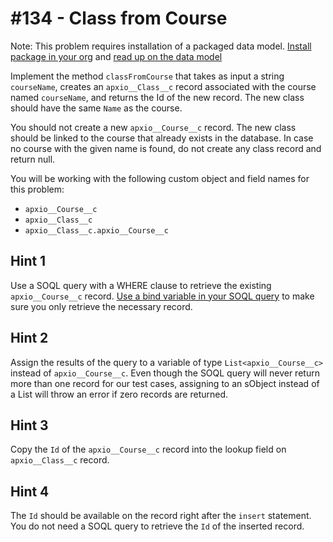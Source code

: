 # #134 - Class from Course

Note: This problem requires installation of a packaged data model. [Install package in your org](https://login.salesforce.com/packaging/installPackage.apexp?p0=04t5f000000Gx6CAAS) and [read up on the data model](https://gist.github.com/maujood/9bca1e95a9fe39b1cb881a116873d83e)

Implement the method <code>classFromCourse</code> that takes as input a string <code>courseName</code>, creates an <code>apxio__Class__c</code> record associated with the course named <code>courseName</code>, and returns the Id of the new record. The new class should have the same <code>Name</code> as the course.

You should not create a new <code>apxio__Course__c</code> record. The new class should be linked to the course that already exists in the database. In case no course with the given name is found, do not create any class record and return null.

You will be working with the following custom object and field names for this problem:

- <code>apxio__Course__c</code></br>
- <code>apxio__Class__c</code></br>
- <code>apxio__Class__c.apxio__Course__c</code>

## Hint 1
Use a SOQL query with a WHERE clause to retrieve the existing <code>apxio__Course__c</code> record. [Use a bind variable in your SOQL query](https://developer.salesforce.com/docs/atlas.en-us.apexcode.meta/apexcode/langCon_apex_SOQL_variables.htm) to make sure you only retrieve the necessary record.

## Hint 2
Assign the results of the query to a variable of type <code>List<apxio__Course__c></code> instead of <code>apxio__Course__c</code>. Even though the SOQL query will never return more than one record for our test cases, assigning to an sObject instead of a List will throw an error if zero records are returned.

## Hint 3
Copy the <code>Id</code> of the <code>apxio__Course__c</code> record into the lookup field on <code>apxio__Class__c</code> record.

## Hint 4
The <code>Id</code> should be available on the record right after the <code>insert</code> statement. You do not need a SOQL query to retrieve the <code>Id</code> of the inserted record.